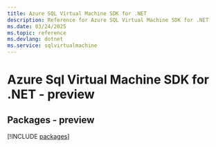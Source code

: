 ```yaml
---
title: Azure SQL Virtual Machine SDK for .NET
description: Reference for Azure SQL Virtual Machine SDK for .NET
ms.date: 03/24/2025
ms.topic: reference
ms.devlang: dotnet
ms.service: sqlvirtualmachine
---
```

# Azure Sql Virtual Machine SDK for .NET - preview
## Packages - preview
[!INCLUDE [packages](sql-virtual-machine-index.md)]